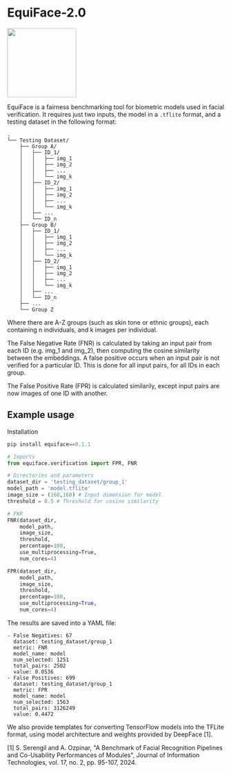 # EquiFace-2.0

<a href="url"><img src="https://github.com/TajwarC/VeriFair/blob/main/logo.png" align="centre" height="160" width="160" ></a>

EquiFace is a fairness benchmarking tool for biometric models used in facial verification. It requires just two inputs, the model in a ```.tflite``` format, and a testing dataset in the following format:

```
.
└── Testing Dataset/
    ├── Group A/
    │   ├── ID_1/
    │   │   ├── img_1
    │   │   ├── img_2
    │   │   ├── ...
    │   │   └── img_k
    │   ├── ID_2/
    │   │   ├── img_1
    │   │   ├── img_2
    │   │   ├── ...
    │   │   └── img_k
    │   ├── ...
    │   └── ID_n
    ├── Group B/
    │   ├── ID_1/
    │   │   ├── img_1
    │   │   ├── img_2
    │   │   ├── ...
    │   │   └── img_k
    │   ├── ID_2/
    │   │   ├── img_1
    │   │   ├── img_2
    │   │   ├── ...
    │   │   └── img_k
    │   ├── ...
    │   └── ID_n
    ├── ...
    └── Group Z
```
Where there are A-Z groups (such as skin tone or ethnic groups), each containing n individuals, and k images per individual.

The False Negative Rate (FNR) is calculated by taking an input pair from each ID (e.g. img_1 and img_2), then computing the cosine similarity between the embeddings. A false positive occurs when an input pair is not verified for a particular ID. This is done for all input pairs, for all IDs in each group.

The False Positive Rate (FPR) is calculated similarily, except input pairs are now images of one ID with another.
## Example usage

Installation

```python
pip install equiface==0.1.1
```
```python
# Imports
from equiface.verification import FPR, FNR

# Directories and parameters
dataset_dir = 'testing_dataset/group_1'
model_path = 'model.tflite'
image_size = (160,160) # Input dimension for model
threshold = 0.5 # Threshold for cosine similarity

# FNR
FNR(dataset_dir,
    model_path,
    image_size,
    threshold,
    percentage=100,
    use_multiprocessing=True,
    num_cores=4)

FPR(dataset_dir,
    model_path,
    image_size,
    threshold,
    percentage=100,
    use_multiprocessing=True,
    num_cores=4)
```

The results are saved into a YAML file:

```
- False Negatives: 67
  dataset: testing_dataset/group_1
  metric: FNR
  model_name: model
  num_selected: 1251
  total_pairs: 2502
  value: 0.0536
- False Positives: 699
  dataset: testing_dataset/group_1
  metric: FPR
  model_name: model
  num_selected: 1563
  total_pairs: 3126249
  value: 0.4472

```
We also provide templates for converting TensorFlow models into the TFLite format, using model architecture and weights provided by DeepFace [1].

[1] S. Serengil and A. Ozpinar, "A Benchmark of Facial Recognition Pipelines and Co-Usability Performances of Modules", Journal of Information Technologies, vol. 17, no. 2, pp. 95-107, 2024.
